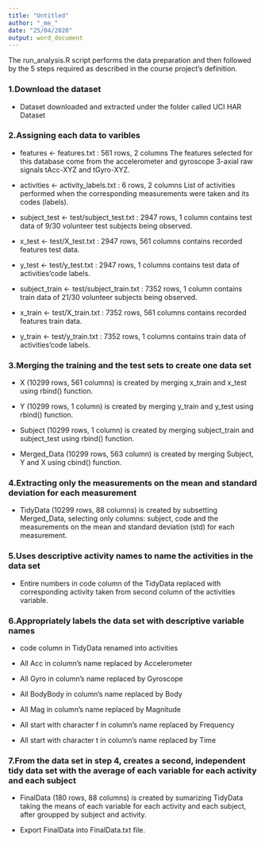 ```yaml
---
title: "Untitled"
author: "_me_"
date: "25/04/2020"
output: word_document
---
```


The run_analysis.R script performs the data preparation and then followed by the 5 steps required as described in the course project’s definition.
### 1.Download the dataset
* Dataset downloaded and extracted under the folder called UCI HAR Dataset

### 2.Assigning each data to varibles
* features <- features.txt : 561 rows, 2 columns
The features selected for this database come from the accelerometer and gyroscope 3-axial raw signals tAcc-XYZ and tGyro-XYZ.

* activities <- activity_labels.txt : 6 rows, 2 columns
List of activities performed when the corresponding measurements were taken and its codes (labels).

* subject_test <- test/subject_test.txt : 2947 rows, 1 column
contains test data of 9/30 volunteer test subjects being observed.

* x_test <- test/X_test.txt : 2947 rows, 561 columns
contains recorded features test data.

* y_test <- test/y_test.txt : 2947 rows, 1 columns
contains test data of activities’code labels.

* subject_train <- test/subject_train.txt : 7352 rows, 1 column
contains train data of 21/30 volunteer subjects being observed.

* x_train <- test/X_train.txt : 7352 rows, 561 columns
contains recorded features train data.

* y_train <- test/y_train.txt : 7352 rows, 1 columns
contains train data of activities’code labels.

### 3.Merging the training and the test sets to create one data set
* X (10299 rows, 561 columns) is created by merging 
x_train and x_test using rbind() function.

* Y (10299 rows, 1 column) is created by merging y_train and y_test using rbind() function.

* Subject (10299 rows, 1 column) is created by merging subject_train and subject_test using rbind() function.

* Merged_Data (10299 rows, 563 column) is created by merging Subject, Y and X using cbind() function.

### 4.Extracting only the measurements on the mean and standard deviation for each measurement
* TidyData (10299 rows, 88 columns) is created by subsetting Merged_Data, selecting only columns: subject, code and the measurements on the mean and standard deviation (std) for each measurement.

### 5.Uses descriptive activity names to name the activities in the data set
* Entire numbers in code column of the TidyData replaced with corresponding activity taken from second column of the activities variable.

### 6.Appropriately labels the data set with descriptive variable names
* code column in TidyData renamed into activities

* All Acc in column’s name replaced by Accelerometer

* All Gyro in column’s name replaced by Gyroscope

* All BodyBody in column’s name replaced by Body

* All Mag in column’s name replaced by Magnitude

* All start with character f in column’s name replaced by Frequency

* All start with character t in column’s name replaced by Time

### 7.From the data set in step 4, creates a second, independent tidy data set with the average of each variable for each activity and each subject

* FinalData (180 rows, 88 columns) is created by sumarizing TidyData taking the means of each variable for each activity and each subject, after groupped by subject and activity.

* Export FinalData into FinalData.txt file.

